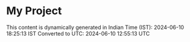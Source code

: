 # My Project

This content is dynamically generated in Indian Time (IST): 2024-06-10 18:25:13 IST
Converted to UTC: 2024-06-10 12:55:13 UTC
